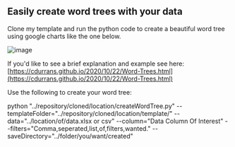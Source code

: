 ## Easily create word trees with your data

[//]: # (Image References)

Clone my template and run the python code to create a beautiful word tree using google charts like the one below.

![image](https://user-images.githubusercontent.com/27505871/113432770-3991c300-939b-11eb-9b1b-e57ab418a085.png)

If you'd like to see a brief explanation and example see here: [https://cdurrans.github.io/2020/10/22/Word-Trees.html](https://cdurrans.github.io/2020/10/22/Word-Trees.html)

Use the following to create your word tree:

python "../repository/cloned/location/createWordTree.py" --templateFolder="../repository/cloned/location/template/" --data="../location/of/data.xlsx or csv" --column="Data Column Of Interest" --filters="Comma,seperated,list,of,filters,wanted." --saveDirectory="../folder/you/want/created"
